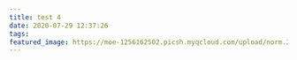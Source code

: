 ```yaml
---
title: test 4
date: 2020-07-29 12:37:26
tags:
featured_image: https://moe-1256162502.picsh.myqcloud.com/upload/norm.3778461.41aaa2b254dfc3c130c58553c7f545e7.png
---
```

